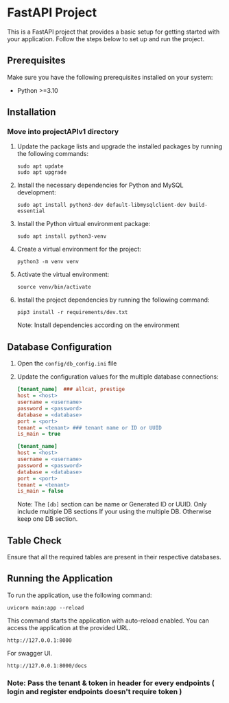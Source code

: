 # FastAPI Project

This is a FastAPI project that provides a basic setup for getting started with your application. Follow the steps below to set up and run the project.

## Prerequisites

Make sure you have the following prerequisites installed on your system:

- Python >=3.10

## Installation
### Move into projectAPIv1 directory

1. Update the package lists and upgrade the installed packages by running the following commands:

   ```shell
   sudo apt update
   sudo apt upgrade
   ```

2. Install the necessary dependencies for Python and MySQL development:

   ```shell
   sudo apt install python3-dev default-libmysqlclient-dev build-essential
   ```

3. Install the Python virtual environment package:

   ```shell
   sudo apt install python3-venv
   ```

4. Create a virtual environment for the project:

   ```shell
   python3 -m venv venv
   ```

5. Activate the virtual environment:

   ```shell
   source venv/bin/activate
   ```

6. Install the project dependencies by running the following command:

   ```shell
   pip3 install -r requirements/dev.txt
   ```
   Note: Install dependencies according on the environment

## Database Configuration

1. Open the `config/db_config.ini` file 
2. Update the configuration values for the multiple database connections:

   ```ini
   [tenant_name]  ### allcat, prestige
   host = <host>
   username = <username>
   password = <password>
   database = <database>
   port = <port>
   tenant = <tenant> ### tenant name or ID or UUID
   is_main = true

   [tenant_name]
   host = <host>
   username = <username>
   password = <password>
   database = <database>
   port = <port>
   tenant = <tenant>
   is_main = false

   ```

   Note: The `[db]` section can be name or Generated ID or UUID. Only include multiple DB sections If your using the multiple DB. Otherwise keep one DB section.
   

## Table Check

Ensure that all the required tables are present in their respective databases.

## Running the Application

To run the application, use the following command:

```shell
uvicorn main:app --reload
```

This command starts the application with auto-reload enabled. You can access the application at the provided URL.

```shell
http://127.0.0.1:8000
```

For swagger UI.

```shell
http://127.0.0.1:8000/docs
```

### Note: Pass the tenant & token in header for every endpoints ( login and register endpoints doesn't require token )


